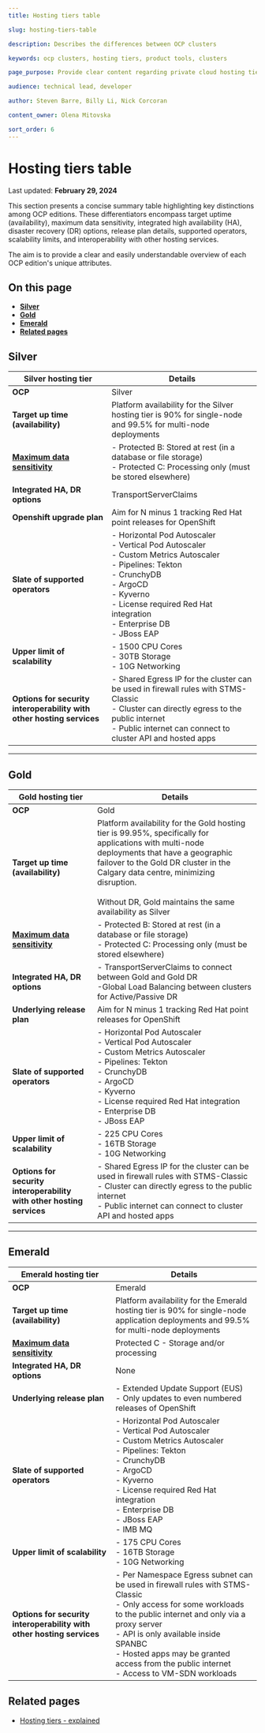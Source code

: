 ```yaml
---
title: Hosting tiers table

slug: hosting-tiers-table

description: Describes the differences between OCP clusters 

keywords: ocp clusters, hosting tiers, product tools, clusters

page_purpose: Provide clear content regarding private cloud hosting tiers

audience: technical lead, developer

author: Steven Barre, Billy Li, Nick Corcoran

content_owner: Olena Mitovska

sort_order: 6
---
```


# Hosting tiers table
Last updated: **February 29, 2024**

This section presents a concise summary table highlighting key distinctions among OCP editions. These differentiators encompass target uptime (availability), maximum data sensitivity, integrated high availability (HA), disaster recovery (DR) options, release plan details, supported operators, scalability limits, and interoperability with other hosting services.  

The aim is to provide a clear and easily understandable overview of each OCP edition's unique attributes.

## On this page
* **[Silver](#silver)**
* **[Gold](#gold)**
* **[Emerald](#emerald)**
* **[Related pages](#related-pages)**

## Silver 

| Silver hosting tier | Details |
|-----------------------------------------------|-------------------------------------------------|
| **OCP** | Silver |
| **Target up time (availability)** | Platform availability for the Silver hosting tier is 90% for single-node and 99.5% for multi-node deployments |
| [**Maximum data sensitivity**](https://www2.gov.bc.ca/gov/content/governments/services-for-government/information-management-technology/information-security/information-security-classification) | - Protected B: Stored at rest (in a database or file storage)<br> - Protected C: Processing only (must be stored elsewhere) |
| **Integrated HA, DR options**| TransportServerClaims|
| **Openshift upgrade plan** | Aim for N minus 1 tracking Red Hat point releases for OpenShift|                  
| **Slate of supported operators**| - Horizontal Pod Autoscaler<br> - Vertical Pod Autoscaler<br> - Custom Metrics Autoscaler<br> - Pipelines: Tekton<br> - CrunchyDB<br> - ArgoCD<br> - Kyverno <br>- License required Red Hat integration<br> - Enterprise DB <br> - JBoss EAP |
| **Upper limit of scalability** | - 1500 CPU Cores<br> - 30TB Storage <br> - 10G Networking
| **Options for security interoperability with other hosting services** | -  Shared Egress IP for the cluster can be used in firewall rules with STMS-Classic<br> - Cluster can directly egress to the public internet<br> - Public internet can connect to cluster API and hosted apps |

--- 

## Gold

| Gold hosting tier | Details |
|-----------------------------------------------|-------------------------------------------------|
| **OCP** | Gold |
| **Target up time (availability)** | Platform availability for the Gold hosting tier is 99.95%, specifically for applications with multi-node deployments that have a geographic failover to the Gold DR cluster in the Calgary data centre, minimizing disruption. <br><br>Without DR, Gold maintains the same availability as Silver |
| [**Maximum data sensitivity**](https://www2.gov.bc.ca/gov/content/governments/services-for-government/information-management-technology/information-security/information-security-classification) | - Protected B: Stored at rest (in a database or file storage)<br> - Protected C: Processing only (must be stored elsewhere) |
| **Integrated HA, DR options**| - TransportServerClaims to connect between Gold and Gold DR<br> -Global Load Balancing between clusters for Active/Passive DR|
| **Underlying release plan** | Aim for N minus 1 tracking Red Hat point releases for OpenShift|
| **Slate of supported operators**| - Horizontal Pod Autoscaler<br> - Vertical Pod Autoscaler<br> - Custom Metrics Autoscaler<br> - Pipelines: Tekton<br> - CrunchyDB<br> - ArgoCD<br> - Kyverno <br>- License required Red Hat integration<br> - Enterprise DB <br> - JBoss EAP |
| **Upper limit of scalability** | - 225 CPU Cores <br> - 16TB Storage <br> - 10G Networking |
| **Options for security interoperability with other hosting services** | - Shared Egress IP for the cluster can be used in firewall rules with STMS-Classic<br> - Cluster can directly egress to the public internet<br> - Public internet can connect to cluster API and hosted apps |

---
## Emerald 

| Emerald hosting tier | Details |
|-----------------------------------------------|-------------------------------------------------|
| **OCP** | Emerald |
| **Target up time (availability)** | Platform availability for the Emerald hosting tier is 90% for single-node application deployments and 99.5% for multi-node deployments |
| [**Maximum data sensitivity**](https://www2.gov.bc.ca/gov/content/governments/services-for-government/information-management-technology/information-security/information-security-classification) | Protected C - Storage and/or processing |
| **Integrated HA, DR options**| None|
| **Underlying release plan** | - Extended Update Support (EUS) <br> - Only updates to even numbered releases of OpenShift|
| **Slate of supported operators**| - Horizontal Pod Autoscaler<br> - Vertical Pod Autoscaler<br> - Custom Metrics Autoscaler<br> - Pipelines: Tekton<br> - CrunchyDB<br> - ArgoCD<br> - Kyverno <br>- License required Red Hat integration<br> - Enterprise DB <br> - JBoss  EAP <br> - IMB MQ |
| **Upper limit of scalability** | - 175 CPU Cores <br> - 16TB Storage <br> - 10G Networking |
| **Options for security interoperability with other hosting services** | - Per Namespace Egress subnet can be used in firewall rules with STMS-Classic <br> - Only access for some workloads to the public internet and only via a proxy server <br> - API is only available inside SPANBC <br> - Hosted apps may be granted access from the public internet <br> - Access to VM-SDN workloads|


## Related pages

- [Hosting tiers - explained](https://digital.gov.bc.ca/cloud/services/private/products-tools/hosting-tiers/) 
